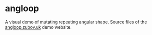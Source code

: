 # angloop
A visual demo of mutating repeating angular shape.
Source files of the [angloop.zubov.uk](https://angloop.zubov.uk) demo website.
